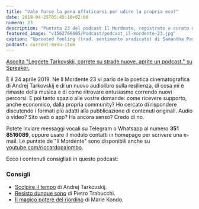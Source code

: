 ```yaml
---
title: "Vale forse la pena affaticarsi per udire la propria eco?"
date: 2019-04-25T05:45:10+02:00
numero: 23
description: "Puntata 23 del podcast Il Mordente, registrato e curato da Riccardo Palombo."
featured_image: "v1562766605/Podcast/podcast_il-mordente-23.jpg"
caption: "Uprooted feeling (trad. sentimento sradicato) di Samantha Passaniti. Copyright @samanthapassaniti.com"
podcast: current-menu-item
---
```


<a class="spreaker-player" href="https://www.spreaker.com/episode/17735441" data-resource="episode_id=17735441" data-width="100%" data-height="200" data-theme="light" data-playlist="false" data-playlist-continuous="false" data-autoplay="false" data-live-autoplay="false" data-chapters-image="true" data-episode-image-position="right" data-hide-logo="false" data-hide-likes="false" data-hide-comments="false" data-hide-sharing="false" data-hide-download="true" >Ascolta "Leggete Tarkovskij, correte su strade nuove, aprite un podcast." su Spreaker.</a>

È il 24 aprile 2019. Ne Il Mordente 23 vi parlo della poetica cinematografica di Andrej Tarkovskij e di un nuovo audiolibro sulla resilienza, di cosa mi è rimasto della musica e di come ritrovare entusiasmo correndo nuovi percorsi. E poi tanto spazio alle vostre domande: come ricevere supporto, anche economico, dalla propria community? Ho cercato di rispondere discutendo i formati più adatti alla pubblicazione di contenuti originali. Audio o video? Sito web o app? Ha ancora senso? Credo di no.

Potete inviare messaggi vocali su Telegram o Whatsapp al numero **351 8516089**, oppure usare il modulo contatti in homepage per scrivere una e-mail. Le puntate de "Il Mordente" sono disponibili anche su <a class="text-info" title="Canale Youtube Riccardo Palombo" href="https://www.youtube.com/riccardopalombo">youtube.com/riccardopalombo</a>.

Ecco i contenuti consigliati in questo podcast:

### Consigli
<ul>
<li><a class="text-info" href="https://amzn.to/2Vgwmvh" target="_blank" rel="nofollow" title="Vedi il libro Scolpire il tempo">Scolpire il tempo</a> di Andrej Tarkovskij.</li>
<li><a class="text-info" href="https://amzn.to/2vm32Vs" target="_blank" rel="nofollow" title="Vedi il libro Resisto dunque sono">Resisto dunque sono</a> di Pietro Trabucchi.</li>
<li><a class="text-info" href="https://amzn.to/2Ptvais" target="_blank" rel="nofollow" title="Vedi il libro Il magico potere del riordino">Il magico potere del riordino</a> di Marie Kondo.</li>
</ul>
